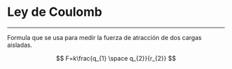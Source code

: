 # Ley de Coulomb
***
Formula que se usa para medir la fuerza de atracción de dos cargas aisladas.

$$
F=k\frac{q_{1} \space q_{2}}{r_{2}}
$$